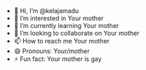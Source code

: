 - 👋 Hi, I’m @kelajamadu
- 👀 I’m interested in Your mother
- 🌱 I’m currently learning Your mother
- 💞️ I’m looking to collaborate on Your mother
- 📫 How to reach me Your mother
- 😄 Pronouns: Your/mother
- ⚡ Fun fact: Your mother is gay

<!---
kelajamadu/kelajamadu is a ✨ special ✨ repository because its `README.md` (this file) appears on your GitHub profile.
You can click the Preview link to take a look at your changes.
--->
